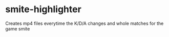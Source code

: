 # smite-highlighter
Creates mp4 files everytime the K/D/A changes and whole matches for the game smite
